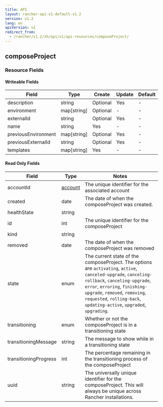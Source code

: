 ```yaml
---
title: API
layout: rancher-api-v1-default-v1.2
version: v1.2
lang: en
apiVersion: v1
redirect_from:
  - /rancher/v1.2/zh/api/v1/api-resources/composeProject/
---
```


## composeProject



### Resource Fields

#### Writeable Fields

Field | Type | Create | Update | Default | Notes
---|---|---|---|---|---
description | string | Optional | Yes | - | 
environment | map[string] | Optional | - | - | 
externalId | string | Optional | Yes | - | 
name | string | Yes | - | - | 
previousEnvironment | map[string] | Optional | Yes | - | 
previousExternalId | string | Optional | Yes | - | 
templates | map[string] | Yes | - | - | 


#### Read Only Fields

Field | Type   | Notes
---|---|---
accountId | [account]({{site.baseurl}}/rancher/{{page.version}}/{{page.lang}}/api/{{page.apiVersion}}/api-resources/account/)  | The unique identifier for the associated account
created | date  | The date of when the composeProject was created.
healthState | string  | 
id | int  | The unique identifier for the composeProject
kind | string  | 
removed | date  | The date of when the composeProject was removed
state | enum  | The current state of the composeProject. The options are `activating`, `active`, `canceled-upgrade`, `canceling-rollback`, `canceling-upgrade`, `error`, `erroring`, `finishing-upgrade`, `removed`, `removing`, `requested`, `rolling-back`, `updating-active`, `upgraded`, `upgrading`.
transitioning | enum  | Whether or not the composeProject is in a transitioning state
transitioningMessage | string  | The message to show while in a transitioning state
transitioningProgress | int  | The percentage remaining in the transitioning process of the composeProject
uuid | string  | The universally unique identifier for the composeProject. This will always be unique across Rancher installations.


<br>
